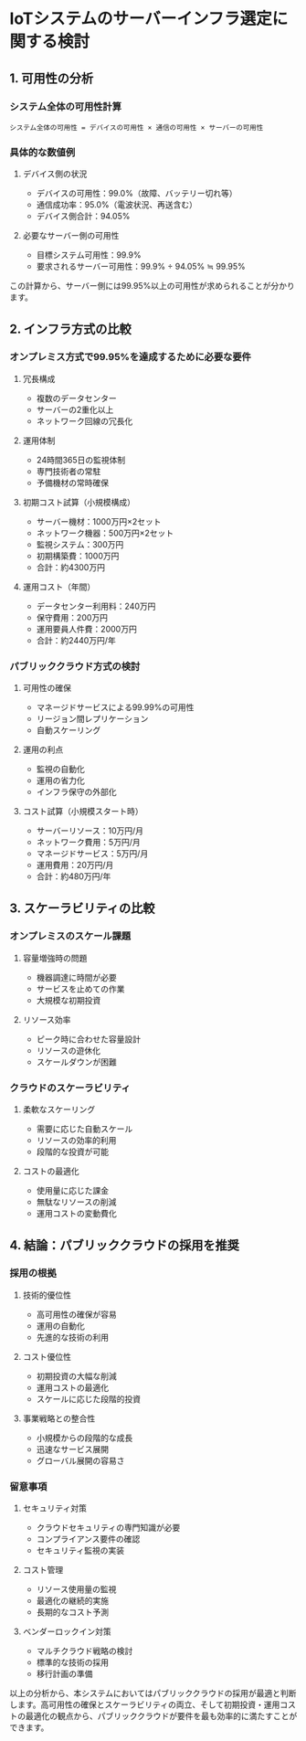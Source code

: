 # IoTシステムのサーバーインフラ選定に関する検討

## 1. 可用性の分析

### システム全体の可用性計算
```
システム全体の可用性 = デバイスの可用性 × 通信の可用性 × サーバーの可用性
```

### 具体的な数値例
1. デバイス側の状況
   - デバイスの可用性：99.0%（故障、バッテリー切れ等）
   - 通信成功率：95.0%（電波状況、再送含む）
   - デバイス側合計：94.05%

2. 必要なサーバー側の可用性
   - 目標システム可用性：99.9%
   - 要求されるサーバー可用性：99.9% ÷ 94.05% ≒ 99.95%

この計算から、サーバー側には99.95%以上の可用性が求められることが分かります。

## 2. インフラ方式の比較

### オンプレミス方式で99.95%を達成するために必要な要件
1. 冗長構成
   - 複数のデータセンター
   - サーバーの2重化以上
   - ネットワーク回線の冗長化

2. 運用体制
   - 24時間365日の監視体制
   - 専門技術者の常駐
   - 予備機材の常時確保

3. 初期コスト試算（小規模構成）
   - サーバー機材：1000万円×2セット
   - ネットワーク機器：500万円×2セット
   - 監視システム：300万円
   - 初期構築費：1000万円
   - 合計：約4300万円

4. 運用コスト（年間）
   - データセンター利用料：240万円
   - 保守費用：200万円
   - 運用要員人件費：2000万円
   - 合計：約2440万円/年

### パブリッククラウド方式の検討
1. 可用性の確保
   - マネージドサービスによる99.99%の可用性
   - リージョン間レプリケーション
   - 自動スケーリング

2. 運用の利点
   - 監視の自動化
   - 運用の省力化
   - インフラ保守の外部化

3. コスト試算（小規模スタート時）
   - サーバーリソース：10万円/月
   - ネットワーク費用：5万円/月
   - マネージドサービス：5万円/月
   - 運用費用：20万円/月
   - 合計：約480万円/年

## 3. スケーラビリティの比較

### オンプレミスのスケール課題
1. 容量増強時の問題
   - 機器調達に時間が必要
   - サービスを止めての作業
   - 大規模な初期投資

2. リソース効率
   - ピーク時に合わせた容量設計
   - リソースの遊休化
   - スケールダウンが困難

### クラウドのスケーラビリティ
1. 柔軟なスケーリング
   - 需要に応じた自動スケール
   - リソースの効率的利用
   - 段階的な投資が可能

2. コストの最適化
   - 使用量に応じた課金
   - 無駄なリソースの削減
   - 運用コストの変動費化

## 4. 結論：パブリッククラウドの採用を推奨

### 採用の根拠
1. 技術的優位性
   - 高可用性の確保が容易
   - 運用の自動化
   - 先進的な技術の利用

2. コスト優位性
   - 初期投資の大幅な削減
   - 運用コストの最適化
   - スケールに応じた段階的投資

3. 事業戦略との整合性
   - 小規模からの段階的な成長
   - 迅速なサービス展開
   - グローバル展開の容易さ

### 留意事項
1. セキュリティ対策
   - クラウドセキュリティの専門知識が必要
   - コンプライアンス要件の確認
   - セキュリティ監視の実装

2. コスト管理
   - リソース使用量の監視
   - 最適化の継続的実施
   - 長期的なコスト予測

3. ベンダーロックイン対策
   - マルチクラウド戦略の検討
   - 標準的な技術の採用
   - 移行計画の準備

以上の分析から、本システムにおいてはパブリッククラウドの採用が最適と判断します。高可用性の確保とスケーラビリティの両立、そして初期投資・運用コストの最適化の観点から、パブリッククラウドが要件を最も効率的に満たすことができます。

